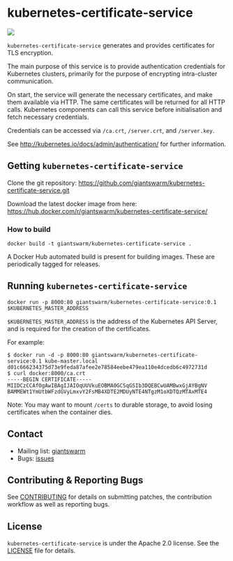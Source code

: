 # kubernetes-certificate-service

[![](https://img.shields.io/docker/pulls/giantswarm/kubernetes-certificate-service.svg)](https://hub.docker.com/r/giantswarm/kubernetes-certificate-service)

`kubernetes-certificate-service` generates and provides certificates for TLS encryption.

The main purpose of this service is to provide authentication credentials for Kubernetes clusters, primarily for the purpose of encrypting intra-cluster communication. 

On start, the service will generate the necessary certificates, and make them available via HTTP. The same certificates will be returned for all HTTP calls. Kubernetes components can call this service before initialisation and fetch necessary credentials.

Credentials can be accessed via `/ca.crt`, `/server.crt`, and `/server.key`.

See http://kubernetes.io/docs/admin/authentication/ for further information.

## Getting `kubernetes-certificate-service`

Clone the git repository: https://github.com/giantswarm/kubernetes-certificate-service.git

Download the latest docker image from here: https://hub.docker.com/r/giantswarm/kubernetes-certificate-service/

### How to build

`docker build -t giantswarm/kubernetes-certificate-service .`

A Docker Hub automated build is present for building images. These are periodically tagged for releases.

## Running `kubernetes-certificate-service`

`docker run -p 8000:80 giantswarm/kubernetes-certificate-service:0.1 $KUBERNETES_MASTER_ADDRESS`

`$KUBERNETES_MASTER_ADDRESS` is the address of the Kubernetes API Server, and is required for the creation of the certificates.

For example:
```
$ docker run -d -p 8000:80 giantswarm/kubernetes-certificate-service:0.1 kube-master.local
d01c666234375d73e9feda87afee2e78584eebe479ea110e4dcedb6c4972731d
$ curl docker:8000/ca.crt
-----BEGIN CERTIFICATE-----
MIIDCzCCAfOgAwIBAgIJAIOqUUVkuEOBMA0GCSqGSIb3DQEBCwUAMBwxGjAYBgNV
BAMMEWt1YmUtbWFzdGVyLmxvY2FsMB4XDTE2MDUyNTE4NTgzM1oXDTQzMTAxMTE4
```

Note: You may want to mount `/certs` to durable storage, to avoid losing certificates when the container dies.

## Contact

- Mailing list: [giantswarm](https://groups.google.com/forum/!forum/giantswarm)
- Bugs: [issues](https://github.com/giantswarm/kubernetes-certificate-service/issues)

## Contributing & Reporting Bugs

See [CONTRIBUTING](CONTRIBUTING.md) for details on submitting patches, the contribution workflow as well as reporting bugs.

## License

`kubernetes-certificate-service` is under the Apache 2.0 license. See the [LICENSE](LICENSE) file for details.
